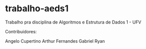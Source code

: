 # trabalho-aeds1
Trabalho pra disciplina de Algoritmos e Estrutura de Dados 1 - UFV

Contribuidores:

Angelo Cupertino
Arthur Fernandes 
Gabriel Ryan
